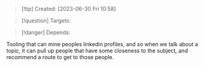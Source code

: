 
>[!tip] Created: [2023-06-30 Fri 10:58]

>[!question] Targets: 

>[!danger] Depends: 

Tooling that can mine peoples linkedin profiles, and so when we talk about a topic, it can pull up people that have some closeness to the subject, and recommend a route to get to those people.